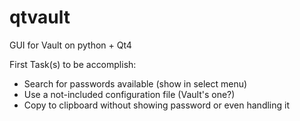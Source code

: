 # qtvault
GUI for Vault on python + Qt4

First Task(s) to be accomplish:
- Search for passwords available (show in select menu)
- Use a not-included configuration file (Vault's one?)
- Copy to clipboard without showing password or even handling it
